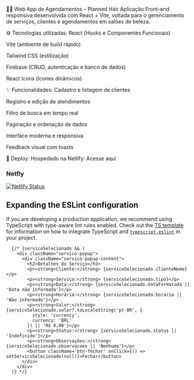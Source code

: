 💇‍♀️ Web App de Agendamentos – Planned Hair
Aplicação Front-end responsiva desenvolvida com React + Vite, voltada para o gerenciamento de serviços, clientes e agendamentos em salões de beleza.

⚙️ Tecnologias utilizadas:
React (Hooks e Componentes Funcionais)

Vite (ambiente de build rápido)

Tailwind CSS (estilização)

Firebase (CRUD, autenticação e banco de dados)

React Icons (ícones dinâmicos)

✨ Funcionalidades:
Cadastro e listagem de clientes

Registro e edição de atendimentos

Filtro de busca em tempo real

Paginação e ordenação de dados

Interface moderna e responsiva

Feedback visual com toasts

🔗 Deploy:
Hospedado na Netlify: Acesse aqui

### Netfly
[![Netlify Status](https://api.netlify.com/api/v1/badges/82346025-b894-42b3-9929-cf0379ec72a3/deploy-status)](https://app.netlify.com/sites/planned-hair/deploys)



## Expanding the ESLint configuration

If you are developing a production application, we recommend using TypeScript with type-aware lint rules enabled. Check out the [TS template](https://github.com/vitejs/vite/tree/main/packages/create-vite/template-react-ts) for information on how to integrate TypeScript and [`typescript-eslint`](https://typescript-eslint.io) in your project.







      {/* {servicoSelecionado && (
        <div className="servico-popup">
          <div className="servico-popup-content">
            <h2>Detalhes do Serviço</h2>
            <p><strong>Cliente:</strong> {servicoSelecionado.clienteNome}</p>
            <p><strong>Serviço:</strong> {servicoSelecionado.tipo}</p>
            <p><strong>Data:</strong> {servicoSelecionado.dataFormatada || 'Data não informada'}</p>
            <p><strong>Horário:</strong> {servicoSelecionado.horario || 'Não informado'}</p>
            <p><strong>Valor:</strong> {servicoSelecionado.valor?.toLocaleString('pt-BR', {
              style: 'currency',
              currency: 'BRL'
            }) || 'R$ 0,00'}</p>
            <p><strong>Status:</strong> {servicoSelecionado.status || 'Indefinido'}</p>
            <p><strong>Observações:</strong> {servicoSelecionado.observacoes || 'Nenhuma'}</p>
            <button className='btn-fechar' onClick={() => setServicoSelecionado(null)}>Fechar</button>
          </div>
        </div>
      )} */}